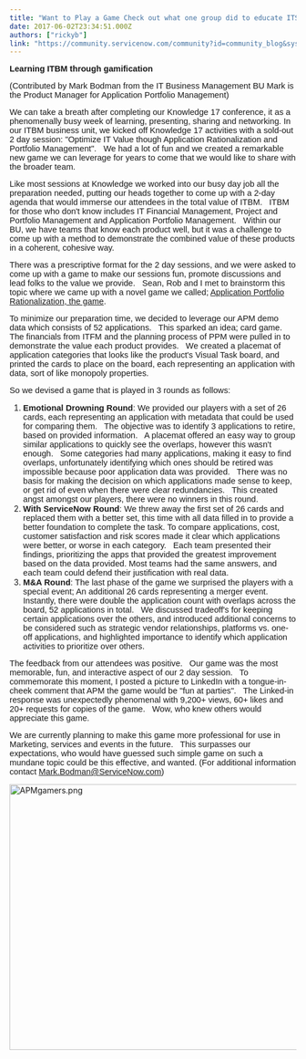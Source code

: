 ```yaml
---
title: "Want to Play a Game Check out what one group did to educate ITSM customers on ITBM"
date: 2017-06-02T23:34:51.000Z
authors: ["rickyb"]
link: "https://community.servicenow.com/community?id=community_blog&sys_id=5f1d62e5dbd0dbc01dcaf3231f9619eb"
---
```

<p><span style="font-size: 11.0pt; font-family: 'Calibri',sans-serif;"><strong>Learning ITBM through gamification </strong></span></p><p></p><p><span style="font-size: 11.0pt; font-family: 'Calibri',sans-serif;">(Contributed by Mark Bodman from the IT Business Management BU Mark is the Product Manager for Application Portfolio Management)</span></p><p><span style="font-size: 11.0pt; font-family: 'Calibri',sans-serif;">We can take a breath after completing our Knowledge 17 conference, it as a phenomenally busy week of learning, presenting, sharing and networking. In our ITBM business unit, we kicked off Knowledge 17 activities with a sold-out 2 day session: "Optimize IT Value though Application Rationalization and Portfolio Management".   We had a lot of fun and we created a remarkable new game we can leverage for years to come that we would like to share with the broader team.</span></p><p></p><p><span style="font-size: 11.0pt; font-family: 'Calibri',sans-serif;">Like most sessions at Knowledge we worked into our busy day job all the preparation needed, putting our heads together to come up with a 2-day agenda that would immerse our attendees in the total value of ITBM.   ITBM for those who don't know includes IT Financial Management, Project and Portfolio Management and Application Portfolio Management.   Within our BU, we have teams that know each product well, but it was a challenge to come up with a method to demonstrate the combined value of these products in a coherent, cohesive way.</span></p><p></p><p><span style="font-size: 11.0pt; font-family: 'Calibri',sans-serif;">There was a prescriptive format for the 2 day sessions, and we were asked to come up with a game to make our sessions fun, promote discussions and lead folks to the value we provide.   Sean, Rob and I met to brainstorm this topic where we came up with a novel game we called; <span style="text-decoration: underline;">Application Portfolio Rationalization, the game</span>.   </span></p><p></p><p><span style="font-size: 11.0pt; font-family: 'Calibri',sans-serif;">To minimize our preparation time, we decided to leverage our APM demo data which consists of 52 applications.   This sparked an idea; card game.   The financials from ITFM and the planning process of PPM were pulled in to demonstrate the value each product provides.   We created a placemat of application categories that looks like the product's Visual Task board, and printed the cards to place on the board, each representing an application with data, sort of like monopoly properties.</span></p><p></p><p><span style="font-size: 11.0pt; font-family: 'Calibri',sans-serif;">So we devised a game that is played in 3 rounds as follows:</span></p><p></p><ol start="1" style="list-style-type: decimal;"><li><span style="font-size: 11.0pt; font-family: 'Calibri',sans-serif;"><strong>Emotional Drowning Round</strong></span><span style="font-size: 11.0pt; font-family: 'Calibri',sans-serif;">: We provided our players with a set of 26 cards, each representing an application with metadata that could be used for comparing them.   The objective was to identify 3 applications to retire, based on provided information.   A placemat offered an easy way to group similar applications to quickly see the overlaps, however this wasn't enough.   Some categories had many applications, making it easy to find overlaps, unfortunately identifying which ones should be retired was impossible because poor application data was provided.   There was no basis for making the decision on which applications made sense to keep, or get rid of even when there were clear redundancies.   This created angst amongst our players, there were no winners in this round.</span></li><li><span style="font-size: 11.0pt; font-family: 'Calibri',sans-serif;"><strong>With ServiceNow Round</strong></span><span style="font-size: 11.0pt; font-family: 'Calibri',sans-serif;">: We threw away the first set of 26 cards and replaced them with a better set, this time with all data filled in to provide a better foundation to complete the task. To compare applications, cost, customer satisfaction and risk scores made it clear which applications were better, or worse in each category.   Each team presented their findings, prioritizing the apps that provided the greatest improvement based on the data provided. Most teams had the same answers, and each team could defend their justification with real data.</span></li><li><span style="font-size: 11.0pt; font-family: 'Calibri',sans-serif;"><strong>M&amp;A Round</strong></span><span style="font-size: 11.0pt; font-family: 'Calibri',sans-serif;">: The last phase of the game we surprised the players with a special event; An additional 26 cards representing a merger event.   Instantly, there were double the application count with overlaps across the board, 52 applications in total.   We discussed tradeoff's for keeping certain applications over the others, and introduced additional concerns to be considered such as strategic vendor relationships, platforms vs. one-off applications, and highlighted importance to identify which application activities to prioritize over others.   </span></li></ol><p></p><p><span style="font-size: 11.0pt; font-family: 'Calibri',sans-serif;">The feedback from our attendees was positive.   Our game was the most memorable, fun, and interactive aspect of our 2 day session.   To commemorate this moment, I posted a picture to LinkedIn with a tongue-in-cheek comment that APM the game would be "fun at parties".   The Linked-in response was unexpectedly phenomenal with 9,200+ views, 60+ likes and 20+ requests for copies of the game.   Wow, who knew others would appreciate this game.</span></p><p></p><p><span style="font-size: 11.0pt; font-family: 'Calibri',sans-serif;"><span>We are currently planning to make this game more professional for use in Marketing, services and events in the future.   This surpasses our expectations, who would have guessed such simple game on such a mundane topic could be this effective, and wanted. (For additional information contact </span><a title="k-email-small" class="jive-link-email-small" href="mailto:Mark.Bodman@ServiceNow.com">Mark.Bodman@ServiceNow.com</a><span>)</span></span></p><p><img   alt="APMgamers.png" class="image-1 jive-image" src="2a0567bddb141fc068c1fb651f96191d.iix" style="width: 620px; height: 466px;"/></p>